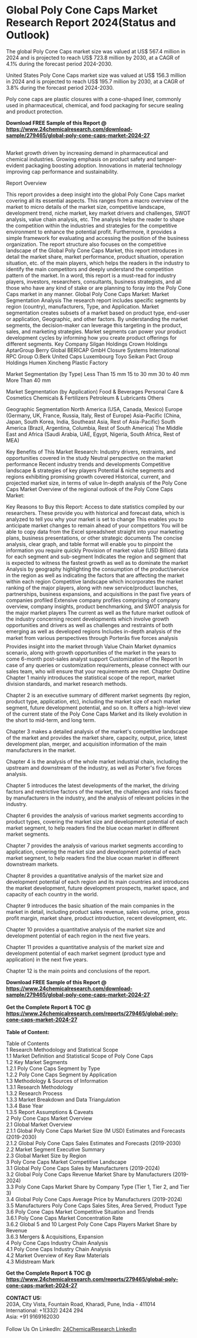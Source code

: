 <h1>Global Poly Cone Caps Market Research Report 2024(Status and Outlook)</h1><p>The global Poly Cone Caps market size was valued at US$ 567.4 million in 2024 and is projected to reach US$ 723.8 million by 2030, at a CAGR of 4.1% during the forecast period 2024-2030.</p><p>
United States Poly Cone Caps market size was valued at US$ 156.3 million in 2024 and is projected to reach US$ 195.7 million by 2030, at a CAGR of 3.8% during the forecast period 2024-2030.</p><p>
Poly cone caps are plastic closures with a cone-shaped liner, commonly used in pharmaceutical, chemical, and food packaging for secure sealing and product protection.</p><div><b>Download FREE Sample of this Report @ 
            <a href="https://www.24chemicalresearch.com/download-sample/279465/global-poly-cone-caps-market-2024-27">
            https://www.24chemicalresearch.com/download-sample/279465/global-poly-cone-caps-market-2024-27</a></b></div><br><p>
Market growth driven by increasing demand in pharmaceutical and chemical industries. Growing emphasis on product safety and tamper-evident packaging boosting adoption. Innovations in material technology improving cap performance and sustainability.</p><p>
Report Overview</p><p>
 This report provides a deep insight into the global Poly Cone Caps market covering all its essential aspects. This ranges from a macro overview of the market to micro details of the market size, competitive landscape, development trend, niche market, key market drivers and challenges, SWOT analysis, value chain analysis, etc.
 The analysis helps the reader to shape the competition within the industries and strategies for the competitive environment to enhance the potential profit. Furthermore, it provides a simple framework for evaluating and accessing the position of the business organization. The report structure also focuses on the competitive landscape of the Global Poly Cone Caps Market, this report introduces in detail the market share, market performance, product situation, operation situation, etc. of the main players, which helps the readers in the industry to identify the main competitors and deeply understand the competition pattern of the market.
 In a word, this report is a must-read for industry players, investors, researchers, consultants, business strategists, and all those who have any kind of stake or are planning to foray into the Poly Cone Caps market in any manner.
 Global Poly Cone Caps Market: Market Segmentation Analysis
 The research report includes specific segments by region (country), manufacturers, Type, and Application. Market segmentation creates subsets of a market based on product type, end-user or application, Geographic, and other factors. By understanding the market segments, the decision-maker can leverage this targeting in the product, sales, and marketing strategies. Market segments can power your product development cycles by informing how you create product offerings for different segments.
 Key Company
 Silgan Holdings
 Crown Holdings
 AptarGroup
 Berry Global
 BERICAP GmbH
 Closure Systems International
 RPC Group
 O.Berk
 United Caps Luxembourg
 Toyo Seikan
 Pact Group Holdings
 Humen Xincheng Plastic Factory</p><p>
 Market Segmentation (by Type)
 Less Than 15 mm
 15 to 30 mm
 30 to 40 mm
 More Than 40 mm</p><p>
 Market Segmentation (by Application)
 Food &amp; Beverages
 Personal Care &amp; Cosmetics
 Chemicals &amp; Fertilizers
 Petroleum &amp; Lubricants
 Others</p><p>
 Geographic Segmentation
North America (USA, Canada, Mexico)
Europe (Germany, UK, France, Russia, Italy, Rest of Europe)
Asia-Pacific (China, Japan, South Korea, India, Southeast Asia, Rest of Asia-Pacific)
South America (Brazil, Argentina, Columbia, Rest of South America)
The Middle East and Africa (Saudi Arabia, UAE, Egypt, Nigeria, South Africa, Rest of MEA)</p><p>
 Key Benefits of This Market Research:
Industry drivers, restraints, and opportunities covered in the study
Neutral perspective on the market performance
Recent industry trends and developments
Competitive landscape &amp; strategies of key players
Potential &amp; niche segments and regions exhibiting promising growth covered
Historical, current, and projected market size, in terms of value
In-depth analysis of the Poly Cone Caps Market
Overview of the regional outlook of the Poly Cone Caps Market:</p><p>
 Key Reasons to Buy this Report:
Access to date statistics compiled by our researchers. These provide you with historical and forecast data, which is analyzed to tell you why your market is set to change
This enables you to anticipate market changes to remain ahead of your competitors
You will be able to copy data from the Excel spreadsheet straight into your marketing plans, business presentations, or other strategic documents
The concise analysis, clear graph, and table format will enable you to pinpoint the information you require quickly
Provision of market value (USD Billion) data for each segment and sub-segment
Indicates the region and segment that is expected to witness the fastest growth as well as to dominate the market
Analysis by geography highlighting the consumption of the product/service in the region as well as indicating the factors that are affecting the market within each region
Competitive landscape which incorporates the market ranking of the major players, along with new service/product launches, partnerships, business expansions, and acquisitions in the past five years of companies profiled
Extensive company profiles comprising of company overview, company insights, product benchmarking, and SWOT analysis for the major market players
The current as well as the future market outlook of the industry concerning recent developments which involve growth opportunities and drivers as well as challenges and restraints of both emerging as well as developed regions
Includes in-depth analysis of the market from various perspectives through Porterâs five forces analysis
Provides insight into the market through Value Chain
Market dynamics scenario, along with growth opportunities of the market in the years to come
6-month post-sales analyst support
 Customization of the Report
 In case of any queries or customization requirements, please connect with our sales team, who will ensure that your requirements are met.
 Chapter Outline
 Chapter 1 mainly introduces the statistical scope of the report, market division standards, and market research methods.</p><p>
 Chapter 2 is an executive summary of different market segments (by region, product type, application, etc), including the market size of each market segment, future development potential, and so on. It offers a high-level view of the current state of the Poly Cone Caps Market and its likely evolution in the short to mid-term, and long term.</p><p>
 Chapter 3 makes a detailed analysis of the market's competitive landscape of the market and provides the market share, capacity, output, price, latest development plan, merger, and acquisition information of the main manufacturers in the market.</p><p>
 Chapter 4 is the analysis of the whole market industrial chain, including the upstream and downstream of the industry, as well as Porter's five forces analysis.</p><p>
 Chapter 5 introduces the latest developments of the market, the driving factors and restrictive factors of the market, the challenges and risks faced by manufacturers in the industry, and the analysis of relevant policies in the industry.</p><p>
 Chapter 6 provides the analysis of various market segments according to product types, covering the market size and development potential of each market segment, to help readers find the blue ocean market in different market segments.</p><p>
 Chapter 7 provides the analysis of various market segments according to application, covering the market size and development potential of each market segment, to help readers find the blue ocean market in different downstream markets.</p><p>
 Chapter 8 provides a quantitative analysis of the market size and development potential of each region and its main countries and introduces the market development, future development prospects, market space, and capacity of each country in the world.</p><p>
 Chapter 9 introduces the basic situation of the main companies in the market in detail, including product sales revenue, sales volume, price, gross profit margin, market share, product introduction, recent development, etc.</p><p>
 Chapter 10 provides a quantitative analysis of the market size and development potential of each region in the next five years.</p><p>
 Chapter 11 provides a quantitative analysis of the market size and development potential of each market segment (product type and application) in the next five years.</p><p>
 Chapter 12 is the main points and conclusions of the report.</p><div><b>Download FREE Sample of this Report @ 
            <a href="https://www.24chemicalresearch.com/download-sample/279465/global-poly-cone-caps-market-2024-27">
            https://www.24chemicalresearch.com/download-sample/279465/global-poly-cone-caps-market-2024-27</a></b></div><br><div><b>Get the Complete Report & TOC @ 
            <a href="https://www.24chemicalresearch.com/reports/279465/global-poly-cone-caps-market-2024-27">
            https://www.24chemicalresearch.com/reports/279465/global-poly-cone-caps-market-2024-27</a></b></div><br>
            <b>Table of Content:</b><p>Table of Contents<br />
 1 Research Methodology and Statistical Scope<br />
 1.1 Market Definition and Statistical Scope of Poly Cone Caps<br />
 1.2 Key Market Segments<br />
 1.2.1 Poly Cone Caps Segment by Type<br />
 1.2.2 Poly Cone Caps Segment by Application<br />
 1.3 Methodology & Sources of Information<br />
 1.3.1 Research Methodology<br />
 1.3.2 Research Process<br />
 1.3.3 Market Breakdown and Data Triangulation<br />
 1.3.4 Base Year<br />
 1.3.5 Report Assumptions & Caveats<br />
 2 Poly Cone Caps Market Overview<br />
 2.1 Global Market Overview<br />
 2.1.1 Global Poly Cone Caps Market Size (M USD) Estimates and Forecasts (2019-2030)<br />
 2.1.2 Global Poly Cone Caps Sales Estimates and Forecasts (2019-2030)<br />
 2.2 Market Segment Executive Summary<br />
 2.3 Global Market Size by Region<br />
 3 Poly Cone Caps Market Competitive Landscape<br />
 3.1 Global Poly Cone Caps Sales by Manufacturers (2019-2024)<br />
 3.2 Global Poly Cone Caps Revenue Market Share by Manufacturers (2019-2024)<br />
 3.3 Poly Cone Caps Market Share by Company Type (Tier 1, Tier 2, and Tier 3)<br />
 3.4 Global Poly Cone Caps Average Price by Manufacturers (2019-2024)<br />
 3.5 Manufacturers Poly Cone Caps Sales Sites, Area Served, Product Type<br />
 3.6 Poly Cone Caps Market Competitive Situation and Trends<br />
 3.6.1 Poly Cone Caps Market Concentration Rate<br />
 3.6.2 Global 5 and 10 Largest Poly Cone Caps Players Market Share by Revenue<br />
 3.6.3 Mergers & Acquisitions, Expansion<br />
 4 Poly Cone Caps Industry Chain Analysis<br />
 4.1 Poly Cone Caps Industry Chain Analysis<br />
 4.2 Market Overview of Key Raw Materials<br />
 4.3 Midstream Mark</p><div><b>Get the Complete Report & TOC @ 
            <a href="https://www.24chemicalresearch.com/reports/279465/global-poly-cone-caps-market-2024-27">
            https://www.24chemicalresearch.com/reports/279465/global-poly-cone-caps-market-2024-27</a></b></div><br><b>CONTACT US:</b><br>
            203A, City Vista, Fountain Road, Kharadi, Pune, India - 411014<br>
            International: +1(332) 2424 294<br>
            Asia: +91 9169162030 <br><br>
            Follow Us On LinkedIn: <a href="https://www.linkedin.com/company/24chemicalresearch/">24ChemicalResearch LinkedIn</a>